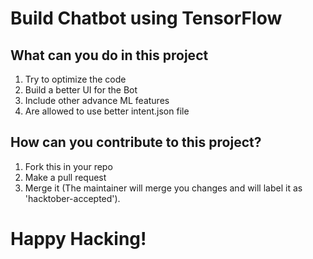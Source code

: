 # Build Chatbot using TensorFlow

## What can you do in this project

1. Try to optimize the code
2. Build a better UI for the Bot
3. Include other advance ML features
4. Are allowed to use better intent.json file





## How can you contribute to this project?
1. Fork this in your repo 
2. Make a pull request 
3. Merge it (The maintainer will merge you changes and will label it as 'hacktober-accepted').



# Happy Hacking!
